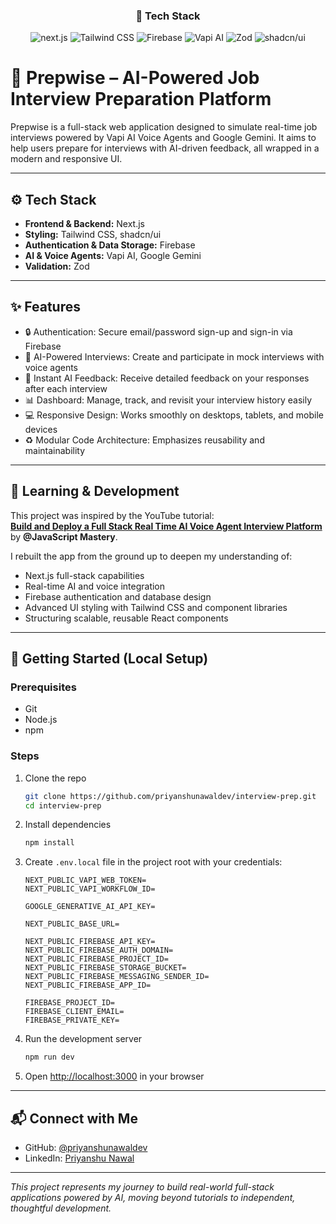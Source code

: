 <div align="center">

### 🚀 Tech Stack

<img src="https://img.shields.io/badge/-Next.JS-black?style=for-the-badge&logoColor=white&logo=nextdotjs&color=black" alt="next.js" />
<img src="https://img.shields.io/badge/-Tailwind_CSS-0d9488?style=for-the-badge&logo=tailwindcss&logoColor=white" alt="Tailwind CSS" />
<img src="https://img.shields.io/badge/-Firebase-F57C00?style=for-the-badge&logo=firebase&logoColor=white" alt="Firebase" />
<img src="https://img.shields.io/badge/-Vapi-22c55e?style=for-the-badge&logoColor=white" alt="Vapi AI" />
<img src="https://img.shields.io/badge/-Zod-1e293b?style=for-the-badge&logoColor=white" alt="Zod" />
<img src="https://img.shields.io/badge/-shadcn_ui-7c3aed?style=for-the-badge&logoColor=white" alt="shadcn/ui" />

</div>

# 🎯 Prepwise – AI-Powered Job Interview Preparation Platform

Prepwise is a full-stack web application designed to simulate real-time job interviews powered by Vapi AI Voice Agents and Google Gemini. It aims to help users prepare for interviews with AI-driven feedback, all wrapped in a modern and responsive UI.

---

## ⚙️ Tech Stack

- **Frontend & Backend:** Next.js  
- **Styling:** Tailwind CSS, shadcn/ui  
- **Authentication & Data Storage:** Firebase  
- **AI & Voice Agents:** Vapi AI, Google Gemini  
- **Validation:** Zod  

---

## ✨ Features

- 🔒 Authentication: Secure email/password sign-up and sign-in via Firebase  
- 🎤 AI-Powered Interviews: Create and participate in mock interviews with voice agents  
- 🧠 Instant AI Feedback: Receive detailed feedback on your responses after each interview  
- 📊 Dashboard: Manage, track, and revisit your interview history easily  
- 💻 Responsive Design: Works smoothly on desktops, tablets, and mobile devices  
- ♻️ Modular Code Architecture: Emphasizes reusability and maintainability  

---

## 🧠 Learning & Development

This project was inspired by the YouTube tutorial:  
**[Build and Deploy a Full Stack Real Time AI Voice Agent Interview Platform](https://youtu.be/8GK8R77Bd7g)** by **@JavaScript Mastery**.

I rebuilt the app from the ground up to deepen my understanding of:

- Next.js full-stack capabilities  
- Real-time AI and voice integration  
- Firebase authentication and database design  
- Advanced UI styling with Tailwind CSS and component libraries  
- Structuring scalable, reusable React components

---

## 🚀 Getting Started (Local Setup)

### Prerequisites

- Git  
- Node.js  
- npm  

### Steps

1. Clone the repo  
   ```bash
   git clone https://github.com/priyanshunawaldev/interview-prep.git
   cd interview-prep
   ```

2. Install dependencies

   ```bash
   npm install
   ```
3. Create `.env.local` file in the project root with your credentials:

   ```env
   NEXT_PUBLIC_VAPI_WEB_TOKEN=
   NEXT_PUBLIC_VAPI_WORKFLOW_ID=

   GOOGLE_GENERATIVE_AI_API_KEY=

   NEXT_PUBLIC_BASE_URL=

   NEXT_PUBLIC_FIREBASE_API_KEY=
   NEXT_PUBLIC_FIREBASE_AUTH_DOMAIN=
   NEXT_PUBLIC_FIREBASE_PROJECT_ID=
   NEXT_PUBLIC_FIREBASE_STORAGE_BUCKET=
   NEXT_PUBLIC_FIREBASE_MESSAGING_SENDER_ID=
   NEXT_PUBLIC_FIREBASE_APP_ID=

   FIREBASE_PROJECT_ID=
   FIREBASE_CLIENT_EMAIL=
   FIREBASE_PRIVATE_KEY=
   ```
4. Run the development server

   ```bash
   npm run dev
   ```
5. Open [http://localhost:3000](http://localhost:3000) in your browser

---

## 📬 Connect with Me

* GitHub: [@priyanshunawaldev](https://github.com/priyanshunawaldev)
* LinkedIn: [Priyanshu Nawal](https://linkedin.com/in/priyanshunawal)

---

*This project represents my journey to build real-world full-stack applications powered by AI, moving beyond tutorials to independent, thoughtful development.*
